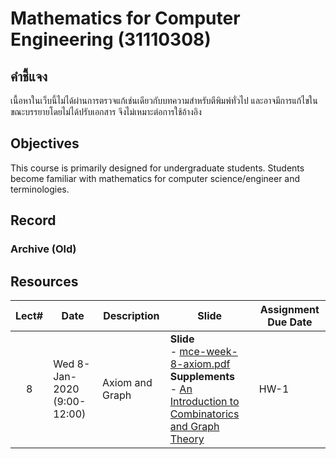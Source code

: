 #  Mathematics for Computer Engineering (31110308)
## คำชี้แจง
เนื้อหาในเว็บนี้ไม่ได้ผ่านการตรวจแก้เช่นเดียวกับบทความสำหรับตีพิมพ์ทั่วไป และอาจมีการแก้ไขในขณะบรรยายโดยไม่ได้ปรับเอกสาร จึงไม่เหมาะต่อการใช้อ้างอิง

## Objectives

This course is primarily designed for undergraduate students. Students become familiar with mathematics for computer science/engineer  and terminologies.

## Record

### Archive (Old)



## Resources

| Lect# | Date | Description  |Slide| Assignment Due Date |
|:-----:|------|-------------|----|---------------------|
|  8 |Wed 8-Jan-2020 (9:00-12:00)| Axiom and Graph | **Slide** <br> - [mce-week-8-axiom.pdf]() <br> **Supplements** <br> - [An Introduction to Combinatorics and Graph Theory](https://drive.google.com/open?id=1FIYrOkzCcNciNT4ve8i-v20hMtHhTYiw) | HW-1|

